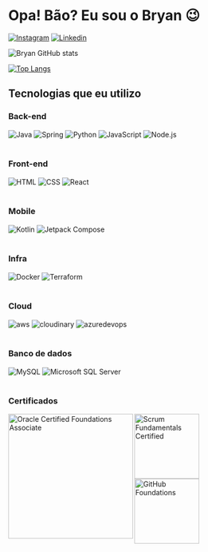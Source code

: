# Opa! Bão? Eu sou o Bryan 😉

[![Instagram](https://img.shields.io/badge/Instagram-E4405F?style=for-the-badge&logo=instagram&logoColor=white)](https://www.instagram.com/bryansilvaszm/)
[![Linkedin](https://img.shields.io/badge/LinkedIn-0077B5?style=for-the-badge&logo=linkedin&logoColor=white)](www.linkedin.com/in/bryan-liaris-a61493229)

![Bryan GitHub stats](https://github-readme-stats.vercel.app/api?username=BryanSilva117&show_icons=true&theme=blue-green)

[![Top Langs](https://github-readme-stats.vercel.app/api/top-langs/?username=BryanSilva117&layout=compact&theme=blue-green)](https://github.com/anuraghazra/github-readme-stats)

## Tecnologias que eu utilizo

### **Back-end**
<div style="display: inline_block">
    <img align="center" alt="Java" src="https://img.shields.io/badge/Java-ED8B00?style=for-the-badge&logo=openjdk&logoColor=white">
    <img align="center" alt="Spring" src="https://img.shields.io/badge/Spring-6DB33F?style=for-the-badge&logo=spring&logoColor=white">
    <img align="center" alt="Python" src="https://img.shields.io/badge/Python-14354C?style=for-the-badge&logo=python&logoColor=white">
    <img align="center" alt="JavaScript" src="https://img.shields.io/badge/JavaScript-323330?style=for-the-badge&logo=javascript&logoColor=F7DF1E">
    <img align="center" alt="Node.js" src="https://img.shields.io/badge/Node.js-43853D?style=for-the-badge&logo=node.js&logoColor=white">
</div><br/>

### **Front-end**
<div style="display: inline_block">
    <img align="center" alt="HTML" src="https://img.shields.io/badge/HTML-239120?style=for-the-badge&logo=html5&logoColor=white">
    <img align="center" alt="CSS" src="https://img.shields.io/badge/CSS-239120?&style=for-the-badge&logo=css3&logoColor=white">
    <img align="center" alt="React" src="https://img.shields.io/badge/React-20232A?style=for-the-badge&logo=react&logoColor=61DAFB">
</div><br/>

### **Mobile**
<div style="display: inline_block">
    <img align="center" alt="Kotlin" src="https://img.shields.io/badge/Kotlin-0095D5?&style=for-the-badge&logo=kotlin&logoColor=white">
    <img align="center" alt="Jetpack Compose" src="https://img.shields.io/badge/Jetpack%20Compose-4285F4?style=for-the-badge&logo=Jetpack%20Compose&logoColor=white">
</div><br/>

### **Infra**
<div style="display: inline_block">
    <img align="center" alt="Docker" src="https://img.shields.io/badge/Docker-2CA5E0?style=for-the-badge&logo=docker&logoColor=white">
    <img align="center" alt="Terraform" src="https://img.shields.io/badge/Terraform-7B42BC?style=for-the-badge&logo=terraform&logoColor=white">
</div><br/>

### **Cloud**
<div style="display: inline_block">
    <img align="center" alt="aws" src="https://img.shields.io/badge/Amazon_AWS-FF9900?style=for-the-badge&logo=amazonaws&logoColor=white">
    <img align="center" alt="cloudinary" src="https://img.shields.io/badge/Cloudinary-3448C5?style=for-the-badge&logo=Cloudinary&logoColor=white">
    <img align="center" alt="azuredevops" src="https://img.shields.io/badge/Azure_DevOps-0078D7?style=for-the-badge&logo=azure-devops&logoColor=white">
</div><br/>

### **Banco de dados**
<div style="display: inline_block">
    <img align="center" alt="MySQL" src="https://img.shields.io/badge/MySQL-005C84?style=for-the-badge&logo=mysql&logoColor=white">
    <img align="center" alt="Microsoft SQL Server" src="https://img.shields.io/badge/Microsoft_SQL_Server-CC2927?style=for-the-badge&logo=microsoft-sql-server&logoColor=white">
</div><br/>

### **Certificados**
<div style="display: inline_block">
    <img align="left" width="250px" alt="Oracle Certified Foundations Associate" src="https://brm-workforce.oracle.com/pdf/certview/images/OCIF2023CA.png">
    <img align="left" width="130px" alt="Scrum Fundamentals Certified" src="https://www.scrumstudy.com/Scrum-Images/brand-logo/badge-SFC.png">
    <img align="left" width="130px" alt="GitHub Foundations" src="https://images.credly.com/images/024d0122-724d-4c5a-bd83-cfe3c4b7a073/image.png">
</div><br/><br/>
<br/>
